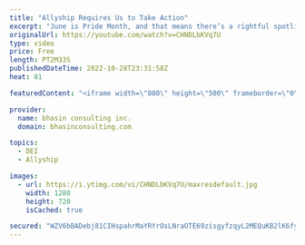 ```yaml
---
title: "Allyship Requires Us to Take Action"
excerpt: "June is Pride Month, and that means there’s a rightful spotlight on celebrating and providing allyship for LGBTQ+ communities. It’s so important that during this month, but also on an ongoing basis, we champion LGBTQ+ inclusion and increase conversations around important LGBTQ+ issues.   This said, it’s"
originalUrl: https://youtube.com/watch?v=CHNDLbKVq7U
type: video
price: Free
length: PT2M33S
publishedDateTime: 2022-10-28T23:31:58Z
heat: 81

featuredContent: "<iframe width=\"800\" height=\"500\" frameborder=\"0\" src=\"https://www.youtube.com/embed/CHNDLbKVq7U\" allow=\"accelerometer; autoplay; encrypted-media; gyroscope; picture-in-picture\" allowfullscreen></iframe>"

provider:
  name: bhasin consulting inc.
  domain: bhasinconsulting.com

topics:
  - DEI
  - Allyship

images:
  - url: https://i.ytimg.com/vi/CHNDLbKVq7U/maxresdefault.jpg
    width: 1280
    height: 720
    isCached: true

secured: "WZV6bBADebj81CIHspahrMaYRYrOsLNraOTE69zisgyfzqyL2MEQuKB2lK6fy2b5aeydCEBozN+1qcoeeZHG7cE3VbLdyIvtg9IWbTy8/efRQdBNrXmKWxdv+KhkXHGsL+GwQRcGLBXxRWmPoc56hatVfO1bFEfIXaztZ2Z+39+GCdrWnlm9e/0jJKrjxsThSW8ISr6rd5nwXiH4NUmGRCwI9qguovyuxShx0fCHxNXzmw00ConJcXqnaj0LyEgqRPPp5ZmqrsIIeIb3cdPEGhXSaXvygnFIPLR/uqEp+rcvazKZzTYuTZ1L+bKW24X7us+pyXINE8LiClLx3pkui1RuSaVzmWe9XwHpCJWbHaI9vKOnZSzmjUlbpXlhybnmFl6rFKwcdPcuRdhlXBOKdg==;o8ArUStreIX1p80Ci7NMRg=="
---
```


